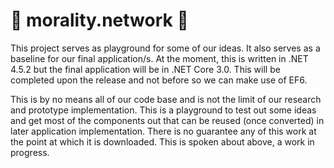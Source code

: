# :metal: morality.network :metal:

This project serves as playground for some of our ideas. It also serves as a baseline for our final application/s. At the moment, this is written in .NET 4.5.2 but the final application will be in .NET Core 3.0. This will be completed upon the release and not before so we can make use of EF6.

This is by no means all of our code base and is not the limit of our research and prototype implementation. This is a playground to test out some ideas and get most of the components out that can be reused (once converted) in later application implementation. There is no guarantee any of this work at the point at which it is downloaded. This is spoken about above, a work in progress.
